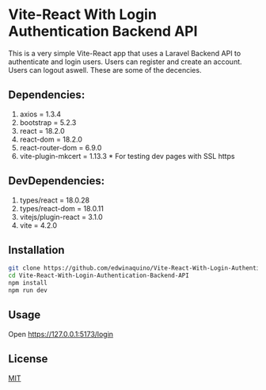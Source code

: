 # Vite-React With Login Authentication Backend API
This is a very simple Vite-React app that uses a Laravel Backend API to authenticate and login users. Users can register and create an account. Users can logout aswell. These are some of the decencies.
## Dependencies:
1. axios =  1.3.4
2. bootstrap =  5.2.3
3. react =  18.2.0
4. react-dom =  18.2.0
5. react-router-dom =  6.9.0
6. vite-plugin-mkcert =  1.13.3 * For testing dev pages with SSL https 

## DevDependencies:
1. types/react =  18.0.28
2. types/react-dom =  18.0.11
3. vitejs/plugin-react =  3.1.0
4. vite =  4.2.0

## Installation

```bash
git clone https://github.com/edwinaquino/Vite-React-With-Login-Authentication-Backend-API.git
cd Vite-React-With-Login-Authentication-Backend-API
npm install
npm run dev
```

## Usage
Open https://127.0.0.1:5173/login

## License

[MIT](https://choosealicense.com/licenses/mit/)